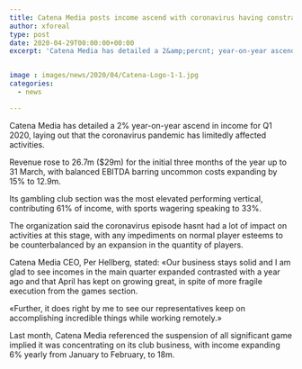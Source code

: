 ```yaml
---
title: Catena Media posts income ascend with coronavirus having constrained impact
author: xforeal 
type: post
date: 2020-04-29T00:00:00+00:00
excerpt: 'Catena Media has detailed a 2&amp;percnt; year-on-year ascend in income for Q1 2020, laying out that the coronavirus pandemic has limitedly affected operations '


image : images/news/2020/04/Catena-Logo-1-1.jpg
categories:
  - news

---
```

Catena Media has detailed a 2&percnt; year-on-year ascend in income for Q1 2020, laying out that the coronavirus pandemic has limitedly affected activities. 

Revenue rose to 26.7m ($29m) for the initial three months of the year up to 31 March, with balanced EBITDA barring uncommon costs expanding by 15&percnt; to 12.9m. 

Its gambling club section was the most elevated performing vertical, contributing 61&percnt; of income, with sports wagering speaking to 33&percnt;. 

The organization said the coronavirus episode hasnt had a lot of impact on activities at this stage, with any impediments on normal player esteems to be counterbalanced by an expansion in the quantity of players. 

Catena Media CEO, Per Hellberg, stated: &#171;Our business stays solid and I am glad to see incomes in the main quarter expanded contrasted with a year ago and that April has kept on growing great, in spite of more fragile execution from the games section. 

&#171;Further, it does right by me to see our representatives keep on accomplishing incredible things while working remotely.&#187; 

Last month, Catena Media referenced the suspension of all significant game implied it was concentrating on its club business, with income expanding 6&percnt; yearly from January to February, to 18m.